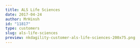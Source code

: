 ```yaml
---
title: ALS Life Sciences
date: 2017-04-24
author: MrHinsh
id: "11817"
type: customers
slug: als-life-sciences
preview: nkdagility-customer-als-life-sciences-200x75.png
---
```

